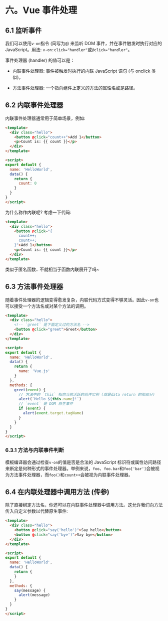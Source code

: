 # 六。Vue 事件处理
## 6.1 监听事件
我们可以使用`v-on`指令 (简写为`@`) 来监听 DOM 事件，并在事件触发时执行对应的 JavaScript。用法: `v-on:click="handler"`或`@click="handler"`。

事件处理器 (handler) 的值可以是：

- 内联事件处理器: 事件被触发时执行的内联 JavaScript 语句 (与 onclick 类似)。

- 方法事件处理器: 一个指向组件上定义的方法的属性名或是路径。

## 6.2 内联事件处理器
内联事件处理器通常用于简单场景，例如:

```html
<template>
  <div class="hello">
    <button @click="count++">Add 1</button>
    <p>Count is: {{ count }}</p>
  </div>
</template>

<script>
export default {
  name: 'HelloWorld',
  data() {
    return {
      count: 0
    }
  }
}
</script>
```

为什么称作内联呢? 考虑一下代码:

```html
<template>
  <div class="hello">
    <button @click="{
      count++; 
      count++;
    }">Add 1</button>
    <p>Count is: {{ count }}</p>
  </div>
</template>
```

类似于匿名函数.. 不就相当于函数内联展开了吗~

## 6.3 方法事件处理器
随着事件处理器的逻辑变得愈发复杂，内联代码方式变得不够灵活。因此`v-on`也可以接受一个方法名或对某个方法的调用。

```html
<template>
  <div class="hello">
    <!-- `greet` 是下面定义过的方法名 -->
    <button @click="greet">Greet</button>
  </div>
</template>

<script>
export default {
  name: 'HelloWorld',
  data() {
    return {
      name: 'Vue.js'
    }
  },
  methods: {
    greet(event) {
      // 方法中的 `this` 指向当前活跃的组件实例 (就是data return 的那部分)
      alert(`Hello ${this.name}!`)
      // `event` 是 DOM 原生事件
      if (event) {
        alert(event.target.tagName)
      }
    }
  }
}
</script>
```

### 6.3.1 方法与内联事件判断
模板编译器会通过检查`v-on`的值是否是合法的 JavaScript 标识符或属性访问路径来断定是何种形式的事件处理器。举例来说，`foo`、`foo.bar`和`foo['bar']`会被视为方法事件处理器，而`foo()`和`count++`会被视为内联事件处理器。

## 6.4 在内联处理器中调用方法 (传参)
除了直接绑定方法名，你还可以在内联事件处理器中调用方法。这允许我们向方法传入自定义参数以代替原生事件:

```html
<template>
  <div class="hello">
    <button @click="say('hello')">Say hello</button>
    <button @click="say('bye')">Say bye</button>
  </div>
</template>

<script>
export default {
  name: 'HelloWorld',
  data() {
    return {
    }
  },
  methods: {
    say(message) {
      alert(message)
    }
  }
}
</script>
```
